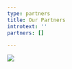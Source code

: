```yaml
---
type: partners
title: Our Partners
introtext: ''
partners: []

---
```

![](/uploads/ALL_SPONSORS-1.jpg)